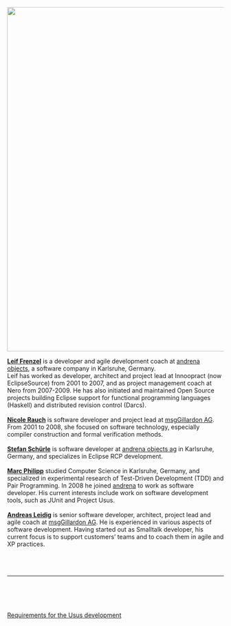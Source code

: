 <img src='http://projectusus.googlecode.com/svn/wiki/img/ususAtWork.jpg' width='800'>

<b><a href='http://leiffrenzel.de'>Leif Frenzel</a></b>
is a developer and agile development coach at <a href='http://andrena.de'>andrena objects</a>, a software company in Karlsruhe, Germany.<br>
Leif has worked as developer, architect and project lead at Innoopract (now EclipseSource) from 2001 to 2007, and as project management coach at Nero from 2007-2009. He has also initiated and maintained Open Source projects building Eclipse support for functional programming languages (Haskell) and distributed revision control (Darcs).<br>
<br>
<b><a href='https://www.xing.com/profile/Nicole_Rauch2'>Nicole Rauch</a></b>
is software developer and project lead at <a href='http://msg-gillardon.de'>msgGillardon AG</a>. From 2001 to 2008, she focused on software technology, especially compiler construction and formal verification methods.<br>
<br>
<b><a href='https://www.xing.com/profile/Stefan_Schuerle'>Stefan Schürle</a></b>
is software developer at <a href='http://andrena.de'>andrena objects ag</a> in Karlsruhe, Germany, and specializes in Eclipse RCP development.<br>
<br>
<b><a href='https://www.xing.com/profile/Marc_Philipp9'>Marc Philipp</a></b>
studied Computer Science in Karlsruhe, Germany, and specialized in experimental research of Test-Driven Development (TDD) and Pair Programming. In 2008 he joined <a href='http://andrena.de'>andrena</a> to work as software developer. His current interests include work on software development tools, such as JUnit and Project Usus.<br>
<br>
<b><a href='https://www.xing.com/profile/Andreas_Leidig'>Andreas Leidig</a></b> is senior software developer, architect, project lead and agile coach at <a href='http://msg-gillardon.de'>msgGillardon AG</a>. He is experienced in various aspects of software development. Having started out as Smalltalk developer, his current focus is to support customers’ teams and to coach them in agile and XP practices.<br>
<br>
<br>
<br>
<hr><br>
<br>
<br>
<br>
<a href='DevelopmentRequirements.md'>Requirements for the Usus development</a>